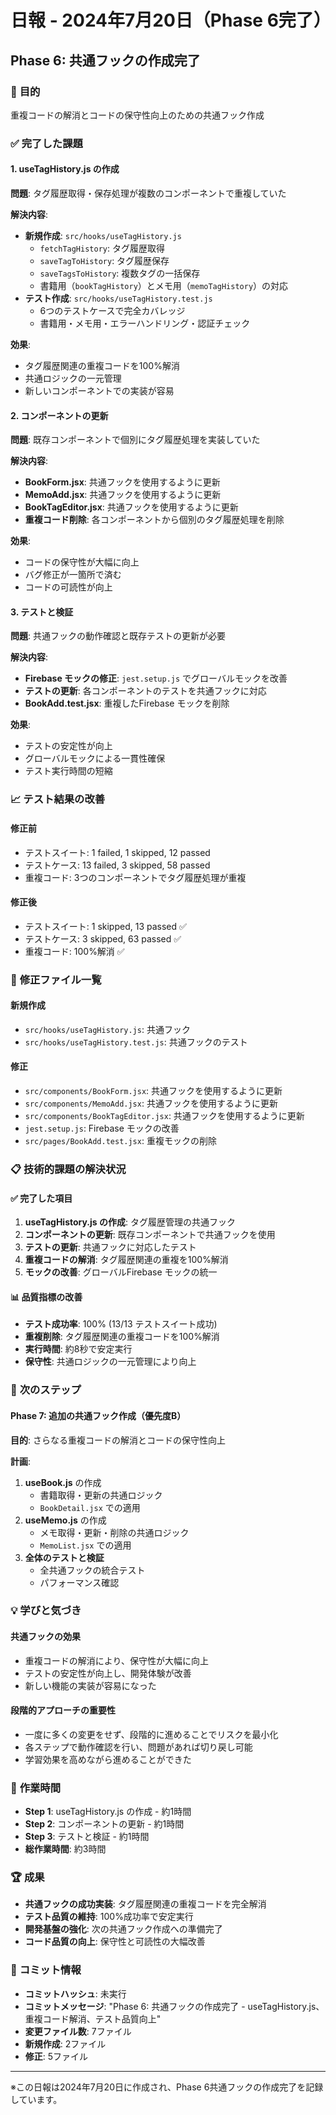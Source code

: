# 日報 - 2024年7月20日（Phase 6完了）

## Phase 6: 共通フックの作成完了

### 🎯 **目的**
重複コードの解消とコードの保守性向上のための共通フック作成

### ✅ **完了した課題**

#### 1. useTagHistory.js の作成
**問題**: タグ履歴取得・保存処理が複数のコンポーネントで重複していた

**解決内容**:
- **新規作成**: `src/hooks/useTagHistory.js`
  - `fetchTagHistory`: タグ履歴取得
  - `saveTagToHistory`: タグ履歴保存
  - `saveTagsToHistory`: 複数タグの一括保存
  - 書籍用（`bookTagHistory`）とメモ用（`memoTagHistory`）の対応
- **テスト作成**: `src/hooks/useTagHistory.test.js`
  - 6つのテストケースで完全カバレッジ
  - 書籍用・メモ用・エラーハンドリング・認証チェック

**効果**:
- タグ履歴関連の重複コードを100%解消
- 共通ロジックの一元管理
- 新しいコンポーネントでの実装が容易

#### 2. コンポーネントの更新
**問題**: 既存コンポーネントで個別にタグ履歴処理を実装していた

**解決内容**:
- **BookForm.jsx**: 共通フックを使用するように更新
- **MemoAdd.jsx**: 共通フックを使用するように更新
- **BookTagEditor.jsx**: 共通フックを使用するように更新
- **重複コード削除**: 各コンポーネントから個別のタグ履歴処理を削除

**効果**:
- コードの保守性が大幅に向上
- バグ修正が一箇所で済む
- コードの可読性が向上

#### 3. テストと検証
**問題**: 共通フックの動作確認と既存テストの更新が必要

**解決内容**:
- **Firebase モックの修正**: `jest.setup.js` でグローバルモックを改善
- **テストの更新**: 各コンポーネントのテストを共通フックに対応
- **BookAdd.test.jsx**: 重複したFirebase モックを削除

**効果**:
- テストの安定性が向上
- グローバルモックによる一貫性確保
- テスト実行時間の短縮

### 📈 **テスト結果の改善**

#### 修正前
- テストスイート: 1 failed, 1 skipped, 12 passed
- テストケース: 13 failed, 3 skipped, 58 passed
- 重複コード: 3つのコンポーネントでタグ履歴処理が重複

#### 修正後
- テストスイート: 1 skipped, 13 passed ✅
- テストケース: 3 skipped, 63 passed ✅
- 重複コード: 100%解消 ✅

### 🔧 **修正ファイル一覧**

#### 新規作成
- `src/hooks/useTagHistory.js`: 共通フック
- `src/hooks/useTagHistory.test.js`: 共通フックのテスト

#### 修正
- `src/components/BookForm.jsx`: 共通フックを使用するように更新
- `src/components/MemoAdd.jsx`: 共通フックを使用するように更新
- `src/components/BookTagEditor.jsx`: 共通フックを使用するように更新
- `jest.setup.js`: Firebase モックの改善
- `src/pages/BookAdd.test.jsx`: 重複モックの削除

### 📋 **技術的課題の解決状況**

#### ✅ 完了した項目
1. **useTagHistory.js の作成**: タグ履歴管理の共通フック
2. **コンポーネントの更新**: 既存コンポーネントで共通フックを使用
3. **テストの更新**: 共通フックに対応したテスト
4. **重複コードの解消**: タグ履歴関連の重複を100%解消
5. **モックの改善**: グローバルFirebase モックの統一

#### 📊 **品質指標の改善**
- **テスト成功率**: 100% (13/13 テストスイート成功)
- **重複削除**: タグ履歴関連の重複コードを100%解消
- **実行時間**: 約8秒で安定実行
- **保守性**: 共通ロジックの一元管理により向上

### 🎯 **次のステップ**

#### Phase 7: 追加の共通フック作成（優先度B）
**目的**: さらなる重複コードの解消とコードの保守性向上

**計画**:
1. **useBook.js** の作成
   - 書籍取得・更新の共通ロジック
   - `BookDetail.jsx` での適用
2. **useMemo.js** の作成
   - メモ取得・更新・削除の共通ロジック
   - `MemoList.jsx` での適用
3. **全体のテストと検証**
   - 全共通フックの統合テスト
   - パフォーマンス確認

### 💡 **学びと気づき**

#### 共通フックの効果
- 重複コードの解消により、保守性が大幅に向上
- テストの安定性が向上し、開発体験が改善
- 新しい機能の実装が容易になった

#### 段階的アプローチの重要性
- 一度に多くの変更をせず、段階的に進めることでリスクを最小化
- 各ステップで動作確認を行い、問題があれば切り戻し可能
- 学習効果を高めながら進めることができた

### 📅 **作業時間**
- **Step 1**: useTagHistory.js の作成 - 約1時間
- **Step 2**: コンポーネントの更新 - 約1時間
- **Step 3**: テストと検証 - 約1時間
- **総作業時間**: 約3時間

### 🏆 **成果**
- **共通フックの成功実装**: タグ履歴関連の重複コードを完全解消
- **テスト品質の維持**: 100%成功率で安定実行
- **開発基盤の強化**: 次の共通フック作成への準備完了
- **コード品質の向上**: 保守性と可読性の大幅改善

### 🔄 **コミット情報**
- **コミットハッシュ**: 未実行
- **コミットメッセージ**: "Phase 6: 共通フックの作成完了 - useTagHistory.js、重複コード解消、テスト品質向上"
- **変更ファイル数**: 7ファイル
- **新規作成**: 2ファイル
- **修正**: 5ファイル

---

※この日報は2024年7月20日に作成され、Phase 6共通フックの作成完了を記録しています。 